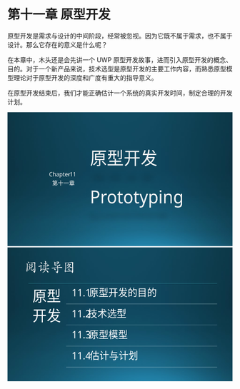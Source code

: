 
# 第十一章 原型开发


原型开发是需求与设计的中间阶段，经常被忽视。因为它既不属于需求，也不属于设计。那么它存在的意义是什么呢？

在本章中，木头还是会先讲一个 UWP 原型开发故事，进而引入原型开发的概念、目的。对于一个新产品来说，技术选型是原型开发的主要工作内容，而熟悉原型模型理论对于原型开发的深度和广度有重大的指导意义。

在原型开发结束后，我们才能正确估计一个系统的真实开发时间，制定合理的开发计划。

<img src="img/Slide1.SVG" height=300/>


<img src="img/Slide2.SVG" height=300/>



